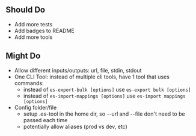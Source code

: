 ## Should Do

- Add more tests
- Add badges to README
- Add more tools

## Might Do

- Allow different inputs/outputs: url, file, stdin, stdout
- One CLI Tool: instead of multiple cli tools, have 1 tool that uses commands:
  - instead of `es-export-bulk [options]` use `es-export bulk [options]`
  - instead of `es-import-mappings [options]` use `es-import mappings [options]`
- Config folder/file
  - setup .es-tool in the home dir, so --url and --file don't need to be passed each time
  - potentially allow aliases (prod vs dev, etc)

